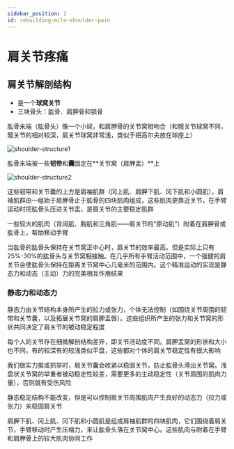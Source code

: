 ```yaml
---
sidebar_position: 2
id: rebuilding-milo-shoulder-pain
---
```


# 肩关节疼痛

## 肩关节解剖结构

- 是一个**球窝关节**
- 三块骨头：肱骨、肩胛骨和锁骨

肱骨末端（肱骨头）像一个小球，和肩胛骨的关节窝相吻合（和髋关节球窝不同，髋关节的相对较深，肩关节球窝非常浅，类似于把高尔夫放在球座上）

![shoulder-structure1](https://fxpby.oss-cn-beijing.aliyuncs.com/blogImg/workout/shoulder-structure1.png)

肱骨末端被一些**韧带**和**囊**固定在**关节窝（肩胛盂）**上

![shoulder-structure2](https://fxpby.oss-cn-beijing.aliyuncs.com/blogImg/workout/shoulder-structure2.png)

这些韧带和关节囊的上方是肩袖肌群（冈上肌、肩胛下肌、冈下肌和小圆肌），肩袖肌群由一组始于肩胛骨止于肱骨的四块肌肉组成，这些肌肉更靠近关节，在手臂运动时把肱骨头压进关节盂，是肩关节的主要稳定肌群

一些较大的肌肉（背阔肌、胸肌和三角肌——肩关节的“原动肌”）附着在肩胛骨或肱骨上，帮助移动手臂

当肱骨的肱骨头保持在关节窝正中心时，肩关节的效率最高。但是实际上只有25%-30%的肱骨头与关节窝相接触。在几乎所有手臂活动范围中，一个强健的肩关节会使肱骨头保持在距离关节窝中心几毫米的范围内。这个精准运动的实现是静态力和动态（主动）力的完美相互作用结果

### 静态力和动态力

静态力由关节结构本身所产生的拉力或张力，个体无法控制（如围绕关节周围的韧带和关节囊，以及拓展关节窝的肩胛盂唇）。这些组织所产生的张力和关节窝的形状共同决定了肩关节的被动稳定程度

每个人的关节存在细微解剖结构差异，即关节活动度不同。肩胛盂窝的形状和大小也不同，有的较深有的较浅类似平盘，这些都对个体的肩关节稳定性有很大影响

我们做实力推或抓举时，肩关节囊会收紧以稳固关节，防止肱骨头滑出关节窝。浅盘状关节窝的举重者被动稳定性较差，需要更多的主动稳定性（关节周围的肌肉力量），否则就有受伤风险

静态稳定结构不能改变，但是可以控制肩关节周围肌肉产生良好的动态力（拉力或张力）来稳固肩关节

肩胛下肌、冈上肌、冈下肌和小圆肌是组成肩袖肌群的四块肌肉，它们围绕着肩关节，手臂移动时产生压缩力，来让肱骨头落在关节窝中心。这些肌肉与附着在手臂和肩胛骨上的较大肌肉协同工作
